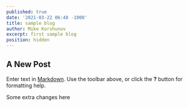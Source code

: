 ```yaml
---
published: true
date: '2021-03-22 06:48 -1000'
title: sample blog
author: Mike Korshunov
excerpt: first sample blog
position: hidden
---
```

## A New Post

Enter text in [Markdown](http://daringfireball.net/projects/markdown/). Use the toolbar above, or click the **?** button for formatting help.

Some extra changes here
